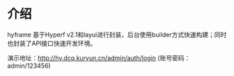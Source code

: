 # 介绍

hyframe 基于Hyperf v2.1和layui进行封装，后台使用builder方式快速构建；同时也封装了API接口快速开发环境。

演示地址：http://hy.dcq.kuryun.cn/admin/auth/login (账号密码：admin/123456)
